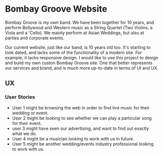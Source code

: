# Bombay Groove Website

Bombay Groove is my own band. We have been together for 10 years, and perform Bollywood and Western music as a String 
Quartet (Two Violins, a Viola and a 'Cello). We mainly perform at Asian Weddings, but also at parties and corporate events.

Our current website, just like our band, is 10 years old too. It's starting to look dated, and lacks some of the functionality of a 
modern site. For example, it lacks responsive design. I would like to use this project to design and build my own custon 
Bombay Groove site. One that better represents our services and brand, and is much more up-to-date in terms of UI and UX.

## UX

### User Stories

* User 1 might be browsing the web in order to find live music for their wedding or event.
* User 2 might be looking to see whether we can play a particular song for their event.
* user 3 might have seen our advertising, and want to find out exactly what we do.
* User 4 might be a musician looking to work with us in future.
* User 5 might be another wedding/events industry professional looking to work with us. 